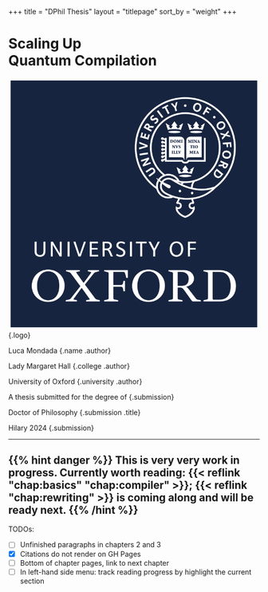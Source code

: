 +++
title = "DPhil Thesis"
layout = "titlepage"
sort_by = "weight"
+++

# Scaling Up<br />Quantum Compilation

![Oxford logo](titlepage/oxford-logo.svg)
{.logo}

Luca Mondada
{.name .author}

Lady Margaret Hall
{.college .author}

University of Oxford
{.university .author}

A thesis submitted for the degree of
{.submission}

Doctor of Philosophy
{.submission .title}

Hilary 2024
{.submission}

---
{{% hint danger %}}
This is very very work in progress. Currently worth reading:
{{< reflink "chap:basics" "chap:compiler" >}}; {{< reflink "chap:rewriting" >}}
is coming along and will be ready next.
{{% /hint %}}
---

TODOs:
- [ ] Unfinished paragraphs in chapters 2 and 3
- [x] Citations do not render on GH Pages
- [ ] Bottom of chapter pages, link to next chapter
- [ ] In left-hand side menu: track reading progress by highlight the current section
